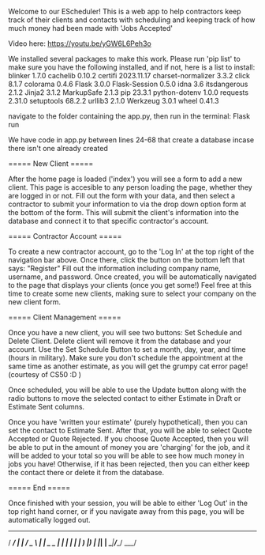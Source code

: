 Welcome to our EScheduler!
This is a web app to help contractors keep track of their clients and contacts with scheduling
and keeping track of how much money had been made with 'Jobs Accepted'

Video here:
https://youtu.be/yGW6L6Peh3o

We installed several packages to make this work. Please run 'pip list' to make sure
you have the following installed, and if not, here is a list to install:
blinker            1.7.0
cachelib           0.10.2
certifi            2023.11.17
charset-normalizer 3.3.2
click              8.1.7
colorama           0.4.6
Flask              3.0.0
Flask-Session      0.5.0
idna               3.6
itsdangerous       2.1.2
Jinja2             3.1.2
MarkupSafe         2.1.3
pip                23.3.1
python-dotenv      1.0.0
requests           2.31.0
setuptools         68.2.2
urllib3            2.1.0
Werkzeug           3.0.1
wheel              0.41.3

navigate to the folder containing the app.py,
then run in the terminal: Flask run

We have code in app.py between lines 24-68 that create a database incase there isn't one already created

===== New Client =====

After the home page is loaded ('index') you will see a form to add a new client. This page is accesible
to any person loading the page, whether they are logged in or not. Fill out the form with your data,
and then select a contractor to submit your information to via the drop down option form at the bottom
of the form. This will submit the client's information into the database and connect it to that specific
contractor's account.

===== Contractor Account =====

To create a new contractor account, go to the 'Log In' at the top right of the navigation bar above. Once
there, click the button on the bottom left that says: "Register"
Fill out the information including company name, username, and password. Once created, you will be 
automatically navigated to the page that displays your clients (once you get some!)
Feel free at this time to create some new clients, making sure to select your company on the new client
form.

===== Client Management =====

Once you have a new client, you will see two buttons: Set Schedule and Delete Client. Delete client
will remove it from the database and your account. Use the Set Schedule Button to set a month, day,
year, and time (hours in military). Make sure you don't schedule the appointment at the same time as
another estimate, as you will get the grumpy cat error page! (courtesy of CS50 :D )

Once scheduled, you will be able to use the Update button along with the radio buttons to move the
selected contact to either Estimate in Draft or Estimate Sent columns.

Once you have 'written your estimate' (purely hypothetical), then you can set the contact to Estimate 
Sent. After that, you will be able to select Quote Accepted or Quote Rejected. If you choose Quote Accepted, then you will be able to put in the amount of money you are 'charging' for the job, and it will
be added to your total so you will be able to see how much money in jobs you have!
Otherwise, if it has been rejected, then you can either keep the contact there or delete it from the
database.

===== End =====

Once finished with your session, you will be able to either 'Log Out' in the top right hand corner,
or if you navigate away from this page, you will be automatically logged out.

  ____ ____ ____   ___  
 / ___/ ___| ___| / _ \ 
| |   \___ \___ \| | | |
| |___ ___) |__) | |_| |
 \____|____/____/ \___/ 

